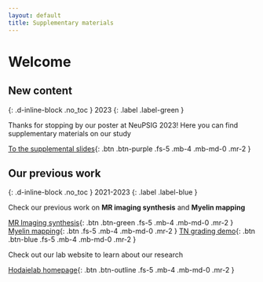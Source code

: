 ```yaml
---
layout: default
title: Supplementary materials
---
```


# Welcome 
## New content
{: .d-inline-block .no_toc }
2023
{: .label .label-green }

Thanks for stopping by our poster at NeuPSIG 2023! Here you can find supplementary materials on our  study

[To the supplemental slides](/RD_QR_slide/slides.html){: .btn .btn-purple .fs-5 .mb-4 .mb-md-0 .mr-2 }



## Our previous work 
{: .d-inline-block .no_toc }
2021-2023
{: .label .label-blue }

Check our previous work on **MR imaging synthesis** and **Myelin mapping**

[MR Imaging synthesis](/OHBM_Conv/conv.html){: .btn .btn-green .fs-5 .mb-4 .mb-md-0 .mr-2 }
[Myelin mapping](/IASP2022_MM/myelinmap.html){: .btn .fs-5 .mb-4 .mb-md-0 .mr-2 }
[ TN grading demo](grades){: .btn .btn-blue .fs-5 .mb-4 .mb-md-0 .mr-2 }
<br>

Check out our lab website to learn about our research

[Hodaielab homepage](https://hodaielab.com){: .btn .btn-outline .fs-5 .mb-4 .mb-md-0 .mr-2 }
